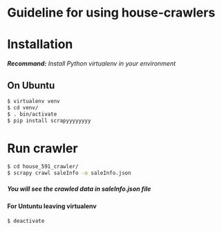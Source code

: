 Guideline for using house-crawlers
==================================

# Installation
***Recommand:*** *Install Python virtualenv in your environment*

## On Ubuntu
```bash
$ virtualenv venv
$ cd venv/
$ . bin/activate
$ pip install scrapyyyyyyyy
```

# Run crawler
```bash
$ cd house_591_crawler/
$ scrapy crawl saleInfo -o saleInfo.json
```

##### You will see the crawled data in saleInfo.json file

#### For Untuntu leaving virtualenv
```bash
$ deactivate
```
